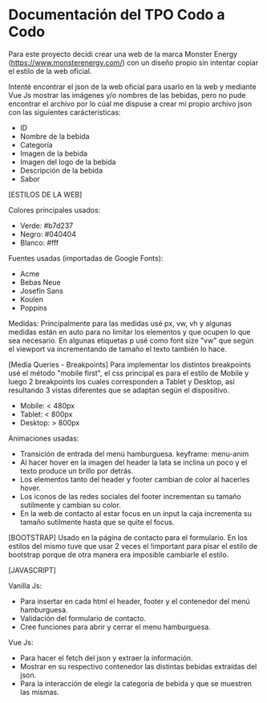 # Documentación del TPO Codo a Codo 

Para este proyecto decidi crear una web de la marca Monster Energy (https://www.monsterenergy.com/) con un diseño propio sin intentar copiar el estilo de la web
oficial.

Intenté encontrar el json de la web oficial para usarlo en la web y mediante Vue Js mostrar las imágenes y/o nombres de las bebidas, pero no pude encontrar el
archivo por lo cúal me dispuse a crear mi propio archivo json con las siguientes carácteristicas:
- ID
- Nombre de la bebida
- Categoría
- Imagen de la bebida
- Imagen del logo de la bebida
- Descripción de la bebida
- Sabor



[ESTILOS DE LA WEB]

Colores principales usados:
- Verde: #b7d237
- Negro: #040404
- Blanco: #fff

Fuentes usadas (importadas de Google Fonts):
- Acme
- Bebas Neue
- Josefin Sans
- Koulen
- Poppins

Medidas:
Principalmente para las medidas usé px, vw, vh y algunas medidas están en auto para no limitar los elementos y que ocupen lo que sea necesario.
En algunas etiquetas p usé como font size "vw" que según el viewport va incrementando de tamaño el texto también lo hace.

[Media Queries - Breakpoints]
Para implementar los distintos breakpoints usé el método "mobile first", el css principal es para el estilo de Mobile y luego 2 breakpoints los cuales corresponden a Tablet y Desktop, así resultando 3 vistas diferentes que se adaptan según el dispositivo.

- Mobile: < 480px
- Tablet: < 800px
- Desktop: > 800px

Animaciones usadas:
- Transición de entrada del menú hamburguesa. keyframe: menu-anim
- Al hacer hover en la imagen del header la lata se inclina un poco y el texto produce un brillo por detrás.
- Los elementos tanto del header y footer cambian de color al hacerles hover.
- Los iconos de las redes sociales del footer incrementan su tamaño sutilmente y cambian su color.
- En la web de contacto al estar focus en un input la caja incrementa su tamaño sutilmente hasta que se quite el focus.

[BOOTSTRAP]
Usado en la página de contacto para el formulario.
En los estilos del mismo tuve que usar 2 veces el !important para pisar el estilo de bootstrap porque de otra manera era imposible cambiarle el estilo.

[JAVASCRIPT]

Vanilla Js:
- Para insertar en cada html el header, footer y el contenedor del menú hamburguesa.
- Validación del formulario de contacto.
- Cree funciones para abrir y cerrar el menu hamburguesa.

Vue Js:
- Para hacer el fetch del json y extraer la información.
- Mostrar en su respectivo contenedor las distintas bebidas extraídas del json.
- Para la interacción de elegir la categoría de bebida y que se muestren las mismas.



